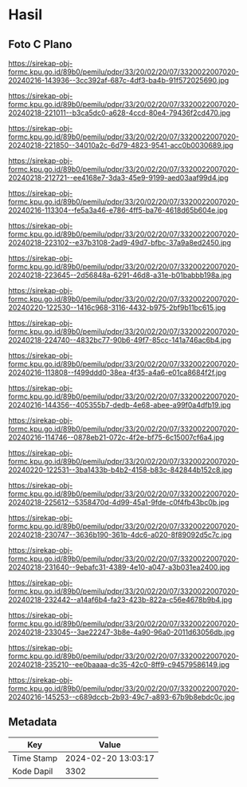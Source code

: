 # Hasil

## Foto C Plano

https://sirekap-obj-formc.kpu.go.id/89b0/pemilu/pdpr/33/20/02/20/07/3320022007020-20240216-143936--3cc392af-687c-4df3-ba4b-91f572025690.jpg

https://sirekap-obj-formc.kpu.go.id/89b0/pemilu/pdpr/33/20/02/20/07/3320022007020-20240218-221011--b3ca5dc0-a628-4ccd-80e4-79436f2cd470.jpg

https://sirekap-obj-formc.kpu.go.id/89b0/pemilu/pdpr/33/20/02/20/07/3320022007020-20240218-221850--34010a2c-6d79-4823-9541-acc0b0030689.jpg

https://sirekap-obj-formc.kpu.go.id/89b0/pemilu/pdpr/33/20/02/20/07/3320022007020-20240218-212721--ee4168e7-3da3-45e9-9199-aed03aaf99d4.jpg

https://sirekap-obj-formc.kpu.go.id/89b0/pemilu/pdpr/33/20/02/20/07/3320022007020-20240216-113304--fe5a3a46-e786-4ff5-ba76-4618d65b604e.jpg

https://sirekap-obj-formc.kpu.go.id/89b0/pemilu/pdpr/33/20/02/20/07/3320022007020-20240218-223102--e37b3108-2ad9-49d7-bfbc-37a9a8ed2450.jpg

https://sirekap-obj-formc.kpu.go.id/89b0/pemilu/pdpr/33/20/02/20/07/3320022007020-20240218-223645--2d56848a-6291-46d8-a31e-b01babbb198a.jpg

https://sirekap-obj-formc.kpu.go.id/89b0/pemilu/pdpr/33/20/02/20/07/3320022007020-20240220-122530--1416c968-3116-4432-b975-2bf9b11bc615.jpg

https://sirekap-obj-formc.kpu.go.id/89b0/pemilu/pdpr/33/20/02/20/07/3320022007020-20240218-224740--4832bc77-90b6-49f7-85cc-141a746ac6b4.jpg

https://sirekap-obj-formc.kpu.go.id/89b0/pemilu/pdpr/33/20/02/20/07/3320022007020-20240216-113808--f499ddd0-38ea-4f35-a4a6-e01ca8684f2f.jpg

https://sirekap-obj-formc.kpu.go.id/89b0/pemilu/pdpr/33/20/02/20/07/3320022007020-20240216-144356--405355b7-dedb-4e68-abee-a99f0a4dfb19.jpg

https://sirekap-obj-formc.kpu.go.id/89b0/pemilu/pdpr/33/20/02/20/07/3320022007020-20240216-114746--0878eb21-072c-4f2e-bf75-6c15007cf6a4.jpg

https://sirekap-obj-formc.kpu.go.id/89b0/pemilu/pdpr/33/20/02/20/07/3320022007020-20240220-122531--3ba1433b-b4b2-4158-b83c-842844b152c8.jpg

https://sirekap-obj-formc.kpu.go.id/89b0/pemilu/pdpr/33/20/02/20/07/3320022007020-20240218-225612--5358470d-4d99-45a1-9fde-c0f4fb43bc0b.jpg

https://sirekap-obj-formc.kpu.go.id/89b0/pemilu/pdpr/33/20/02/20/07/3320022007020-20240218-230747--3636b190-361b-4dc6-a020-8f89092d5c7c.jpg

https://sirekap-obj-formc.kpu.go.id/89b0/pemilu/pdpr/33/20/02/20/07/3320022007020-20240218-231640--9ebafc31-4389-4e10-a047-a3b031ea2400.jpg

https://sirekap-obj-formc.kpu.go.id/89b0/pemilu/pdpr/33/20/02/20/07/3320022007020-20240218-232442--a14af6b4-fa23-423b-822a-c56e4678b9b4.jpg

https://sirekap-obj-formc.kpu.go.id/89b0/pemilu/pdpr/33/20/02/20/07/3320022007020-20240218-233045--3ae22247-3b8e-4a90-96a0-2011d63056db.jpg

https://sirekap-obj-formc.kpu.go.id/89b0/pemilu/pdpr/33/20/02/20/07/3320022007020-20240218-235210--ee0baaaa-dc35-42c0-8ff9-c94579586149.jpg

https://sirekap-obj-formc.kpu.go.id/89b0/pemilu/pdpr/33/20/02/20/07/3320022007020-20240216-145253--c689dccb-2b93-49c7-a893-67b9b8ebdc0c.jpg


## Metadata

| Key        | Value               |
| ---------- | ------------------- |
| Time Stamp | 2024-02-20 13:03:17 |
| Kode Dapil | 3302                |



